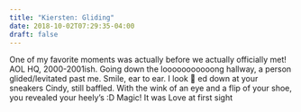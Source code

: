 ```yaml
---
title: "Kiersten: Gliding"
date: 2018-10-02T07:29:35-04:00
draft: false
---
```


One of my favorite moments was actually before we actually officially met! AOL HQ, 2000-2001ish. Going down the looooooooooong hallway, a person glided/levitated past me. Smile, ear to ear. I look :eyes: ed down at your sneakers Cindy, still baffled. With the wink of an eye and a flip of your shoe, you revealed your heely’s :D  Magic! It was Love at first sight
